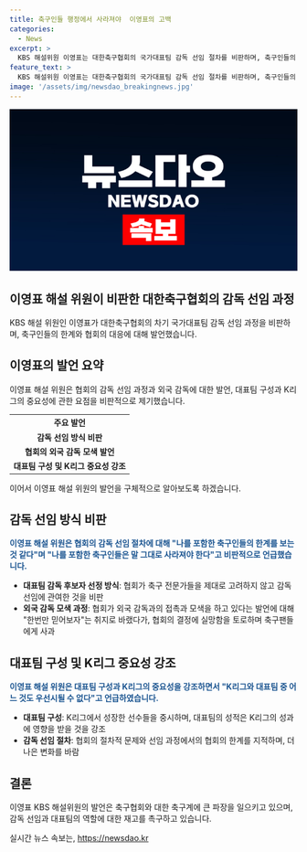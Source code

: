 ```yaml
---
title: 축구인들 행정에서 사라져야  이영표의 고백
categories:
  - News
excerpt: >
  KBS 해설위원 이영표는 대한축구협회의 국가대표팀 감독 선임 절차를 비판하며, 축구인들의 한계를 지적하고 협회를 실망시켰다. 또한, 외국인 감독과의 접촉에 대한 기대와 실패를 토로하고, 협회의 결정에 대한 비판을 내세웠다. 또한, 감독 선임 절차의 문제와 K리그 대표팀 선수 대우 문제를 지적하며, 축구계와 축구 팬들에게 사과를 했다. 아울러, 박 위원과 마찬가지로 협회의 절차적 문제를 지적하며, 큰 변화를 바란다고 밝히고 있다.
feature_text: >
  KBS 해설위원 이영표는 대한축구협회의 국가대표팀 감독 선임 절차를 비판하며, 축구인들의 한계를 지적하고 협회를 실망시켰다. 또한, 외국인 감독과의 접촉에 대한 기대와 실패를 토로하고, 협회의 결정에 대한 비판을 내세웠다. 또한, 감독 선임 절차의 문제와 K리그 대표팀 선수 대우 문제를 지적하며, 축구계와 축구 팬들에게 사과를 했다. 아울러, 박 위원과 마찬가지로 협회의 절차적 문제를 지적하며, 큰 변화를 바란다고 밝히고 있다.
image: '/assets/img/newsdao_breakingnews.jpg'
---
```


<p><img src="/assets/img/newsdao_breakingnews.jpg" alt="pcversion 속보" /></p>

<h2 data-ke-size="size26">이영표 해설 위원이 비판한 대한축구협회의 감독 선임 과정</h2>

<p data-ke-size="size16">KBS 해설 위원인 이영표가 대한축구협회의 차기 국가대표팀 감독 선임 과정을 비판하며, 축구인들의 한계와 협회의 대응에 대해 발언했습니다.</p>

<h2 data-ke-size="size26">이영표의 발언 요약</h2>

<p data-ke-size="size16">이영표 해설 위원은 협회의 감독 선임 과정과 외국 감독에 대한 발언, 대표팀 구성과 K리그의 중요성에 관한 요점을 비판적으로 제기했습니다.</p>

<table>
    <tr>
        <th>주요 발언</th>
    </tr>
    <tr>
        <td style="text-align: center; height: 17px;"><b>감독 선임 방식 비판</b></td>
    </tr>
    <tr>
        <td style="text-align: center; height: 17px;"><b>협회의 외국 감독 모색 발언</b></td>
    </tr>
    <tr>
        <td style="text-align: center; height: 17px;"><b>대표팀 구성 및 K리그 중요성 강조</b></td>
    </tr>
</table>

<p data-ke-size="size16">이어서 이영표 해설 위원의 발언을 구체적으로 알아보도록 하겠습니다.</p>

<h2 data-ke-size="size26">감독 선임 방식 비판</h2>

<p data-ke-size="size16"><b><span style="color: #1a5490;">이영표 해설 위원은 협회의 감독 선임 절차에 대해 "나를 포함한 축구인들의 한계를 보는 것 같다"며 "나를 포함한 축구인들은 말 그대로 사라져야 한다"고 비판적으로 언급했습니다.</span></b></p>

<ul>
    <li><b>대표팀 감독 후보자 선정 방식</b>: 협회가 축구 전문가들을 제대로 고려하지 않고 감독 선임에 관여한 것을 비판</li>
    <li><b>외국 감독 모색 과정</b>: 협회가 외국 감독과의 접촉과 모색을 하고 있다는 발언에 대해 "한번만 믿어보자"는 취지로 바랬다가, 협회의 결정에 실망함을 토로하며 축구팬들에게 사과</li>
</ul>

<h2 data-ke-size="size26">대표팀 구성 및 K리그 중요성 강조</h2>

<p data-ke-size="size16"><b><span style="color: #1a5490;">이영표 해설 위원은 대표팀 구성과 K리그의 중요성을 강조하면서 "K리그와 대표팀 중 어느 것도 우선시될 수 없다"고 언급하였습니다.</span></b></p>

<ul>
    <li><b>대표팀 구성</b>: K리그에서 성장한 선수들을 중시하며, 대표팀의 성적은 K리그의 성과에 영향을 받을 것을 강조</li>
    <li><b>감독 선임 절차</b>: 협회의 절차적 문제와 선임 과정에서의 협회의 한계를 지적하며, 더 나은 변화를 바람</li>
</ul>

<h2 data-ke-size="size26">결론</h2>

<p data-ke-size="size16">이영표 KBS 해설위원의 발언은 축구협회와 대한 축구계에 큰 파장을 일으키고 있으며, 감독 선임과 대표팀의 역할에 대한 재고를 촉구하고 있습니다.</p>
실시간 뉴스 속보는, <a href="https://newsdao.kr" rel="dofollow">https://newsdao.kr</a>


